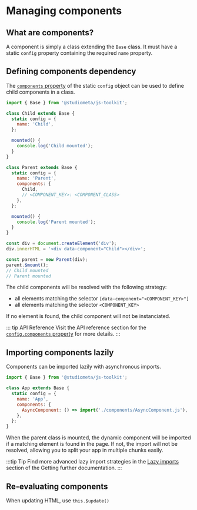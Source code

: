 # Managing components

## What are components?

A component is simply a class extending the `Base` class. It must have a static `config` property containing the required `name` property.

## Defining components dependency

The [`components` property](/api/configuration.html#config-components) of the static `config` object can be used to define child components in a class.

```js {3,8-10,16-18,21-23,30-32}
import { Base } from '@studiometa/js-toolkit';

class Child extends Base {
  static config = {
    name: 'Child',
  };

  mounted() {
    console.log('Child mounted');
  }
}

class Parent extends Base {
  static config = {
    name: 'Parent',
    components: {
      Child,
      // <COMPONENT_KEY>: <COMPONENT_CLASS>
    },
  };

  mounted() {
    console.log('Parent mounted');
  }
}

const div = document.createElement('div');
div.innerHTML = '<div data-component="Child"></div>';

const parent = new Parent(div);
parent.$mount();
// Child mounted
// Parent mounted
```

The child components will be resolved with the following strategy:

- all elements matching the selector `[data-component="<COMPONENT_KEY>"]`
- all elements matching the selector `<COMPONENT_KEY>`

If no element is found, the child component will not be instanciated.

::: tip API Reference
Visit the API reference section for the [`config.components` property](/api/configuration.html#config-components) for more details.
:::

## Importing components lazily

Components can be imported lazily with asynchronous imports.

```js {6-8}
import { Base } from '@studiometa/js-toolkit';

class App extends Base {
  static config = {
    name: 'App',
    components: {
      AsyncComponent: () => import('./components/AsyncComponent.js'),
    },
  };
}
```

When the parent class is mounted, the dynamic component will be imported if a matching element is found in the page. If not, the import will not be resolved, allowing you to split your app in multiple chunks easily.

:::tip Tip
Find more advanced lazy import strategies in the [Lazy imports](/guide/going-further/lazy-imports.html) section of the Getting further documentation.
:::

## Re-evaluating components

When updating HTML, use `this.$update()`

